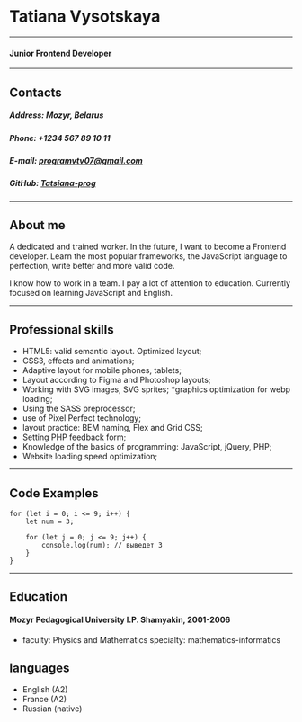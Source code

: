 # Tatiana Vysotskaya
***
#### Junior Frontend Developer
***
## Contacts
##### Address: Mozyr, Belarus
##### Phone: +1234 567 89 10 11
##### E-mail: programvtv07@gmail.com
##### GitHub: [Tatsiana-prog](https://github.com/tatsiana-prog) 
***
## About me
A dedicated and trained worker. In the future, I want to become a Frontend developer. Learn the most popular frameworks, the JavaScript language to perfection, write better and more valid code.

I know how to work in a team. I pay a lot of attention to education. Currently focused on learning JavaScript and English.
***
## Professional skills
* HTML5: valid semantic layout. Optimized layout;
* CSS3, effects and animations;
* Adaptive layout for mobile phones, tablets;
* Layout according to Figma and Photoshop layouts;
* Working with SVG images, SVG sprites;
*graphics optimization for webp loading;
* Using the SASS preprocessor;
* use of Pixel Perfect technology;
* layout practice: BEM naming, Flex and Grid CSS;
* Setting PHP feedback form;
* Knowledge of the basics of programming:   JavaScript, jQuery, PHP;
* Website loading speed optimization;
***
## Code Examples
```````
for (let i = 0; i <= 9; i++) {
	let num = 3;
	
	for (let j = 0; j <= 9; j++) {
		console.log(num); // выведет 3
	}
}
```````
***
## Education
#### Mozyr Pedagogical University I.P. Shamyakin, 2001-2006
* faculty: Physics and Mathematics
 specialty: mathematics-informatics
 ## languages
 * English (A2)
 * France (A2)
 * Russian (native)
